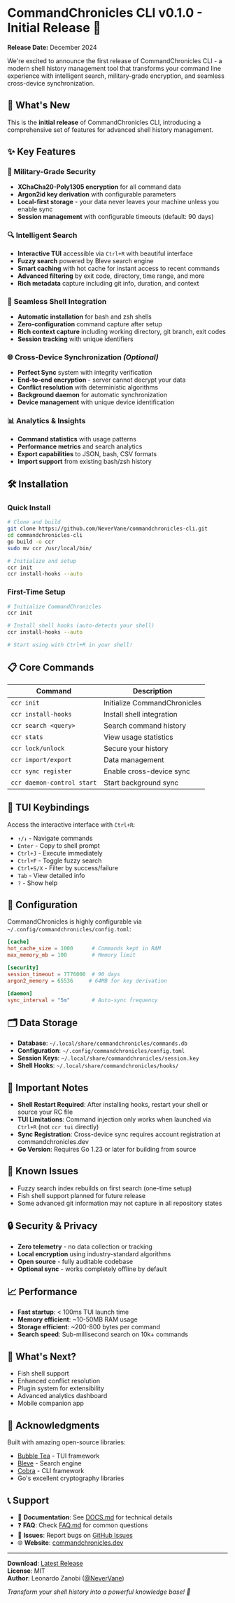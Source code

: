 # CommandChronicles CLI v0.1.0 - Initial Release 🚀

**Release Date:** December 2024

We're excited to announce the first release of CommandChronicles CLI - a modern shell history management tool that transforms your command line experience with intelligent search, military-grade encryption, and seamless cross-device synchronization.

## 🎉 What's New

This is the **initial release** of CommandChronicles CLI, introducing a comprehensive set of features for advanced shell history management.

## ✨ Key Features

### 🔐 **Military-Grade Security**
- **XChaCha20-Poly1305 encryption** for all command data
- **Argon2id key derivation** with configurable parameters
- **Local-first storage** - your data never leaves your machine unless you enable sync
- **Session management** with configurable timeouts (default: 90 days)

### 🔍 **Intelligent Search**
- **Interactive TUI** accessible via `Ctrl+R` with beautiful interface
- **Fuzzy search** powered by Bleve search engine
- **Smart caching** with hot cache for instant access to recent commands
- **Advanced filtering** by exit code, directory, time range, and more
- **Rich metadata** capture including git info, duration, and context

### 🐚 **Seamless Shell Integration**
- **Automatic installation** for bash and zsh shells
- **Zero-configuration** command capture after setup
- **Rich context capture** including working directory, git branch, exit codes
- **Session tracking** with unique identifiers

### 🌐 **Cross-Device Synchronization** *(Optional)*
- **Perfect Sync** system with integrity verification
- **End-to-end encryption** - server cannot decrypt your data
- **Conflict resolution** with deterministic algorithms  
- **Background daemon** for automatic synchronization
- **Device management** with unique device identification

### 📊 **Analytics & Insights**
- **Command statistics** with usage patterns
- **Performance metrics** and search analytics
- **Export capabilities** to JSON, bash, CSV formats
- **Import support** from existing bash/zsh history

## 🛠 **Installation**

### Quick Install
```bash
# Clone and build
git clone https://github.com/NeverVane/commandchronicles-cli.git
cd commandchronicles-cli
go build -o ccr
sudo mv ccr /usr/local/bin/

# Initialize and setup
ccr init
ccr install-hooks --auto
```

### First-Time Setup
```bash
# Initialize CommandChronicles
ccr init

# Install shell hooks (auto-detects your shell)
ccr install-hooks --auto

# Start using with Ctrl+R in your shell!
```

## 📋 **Core Commands**

| Command | Description |
|---------|-------------|
| `ccr init` | Initialize CommandChronicles |
| `ccr install-hooks` | Install shell integration |
| `ccr search <query>` | Search command history |
| `ccr stats` | View usage statistics |
| `ccr lock/unlock` | Secure your history |
| `ccr import/export` | Data management |
| `ccr sync register` | Enable cross-device sync |
| `ccr daemon-control start` | Start background sync |

## 🎯 **TUI Keybindings**

Access the interactive interface with `Ctrl+R`:

- `↑/↓` - Navigate commands
- `Enter` - Copy to shell prompt  
- `Ctrl+J` - Execute immediately
- `Ctrl+F` - Toggle fuzzy search
- `Ctrl+S/X` - Filter by success/failure
- `Tab` - View detailed info
- `?` - Show help

## 🔧 **Configuration**

CommandChronicles is highly configurable via `~/.config/commandchronicles/config.toml`:

```toml
[cache]
hot_cache_size = 1000      # Commands kept in RAM
max_memory_mb = 100        # Memory limit

[security]
session_timeout = 7776000  # 90 days
argon2_memory = 65536     # 64MB for key derivation

[daemon]
sync_interval = "5m"       # Auto-sync frequency
```

## 🗂 **Data Storage**

- **Database**: `~/.local/share/commandchronicles/commands.db`
- **Configuration**: `~/.config/commandchronicles/config.toml`
- **Session Keys**: `~/.local/share/commandchronicles/session.key`
- **Shell Hooks**: `~/.local/share/commandchronicles/hooks/`

## 🚨 **Important Notes**

- **Shell Restart Required**: After installing hooks, restart your shell or source your RC file
- **TUI Limitations**: Command injection only works when launched via `Ctrl+R` (not `ccr tui` directly)
- **Sync Registration**: Cross-device sync requires account registration at commandchronicles.dev
- **Go Version**: Requires Go 1.23 or later for building from source

## 🐛 **Known Issues**

- Fuzzy search index rebuilds on first search (one-time setup)
- Fish shell support planned for future release
- Some advanced git information may not capture in all repository states

## 🔒 **Security & Privacy**

- **Zero telemetry** - no data collection or tracking
- **Local encryption** using industry-standard algorithms
- **Open source** - fully auditable codebase
- **Optional sync** - works completely offline by default

## 📈 **Performance**

- **Fast startup**: < 100ms TUI launch time
- **Memory efficient**: ~10-50MB RAM usage
- **Storage efficient**: ~200-800 bytes per command
- **Search speed**: Sub-millisecond search on 10k+ commands

## 🔄 **What's Next?**

- Fish shell support
- Enhanced conflict resolution
- Plugin system for extensibility  
- Advanced analytics dashboard
- Mobile companion app

## 🙏 **Acknowledgments**

Built with amazing open-source libraries:
- [Bubble Tea](https://github.com/charmbracelet/bubbletea) - TUI framework
- [Bleve](https://github.com/blevesearch/bleve) - Search engine
- [Cobra](https://github.com/spf13/cobra) - CLI framework
- Go's excellent cryptography libraries

## 📞 **Support**

- 📖 **Documentation**: See [DOCS.md](DOCS.md) for technical details
- ❓ **FAQ**: Check [FAQ.md](FAQ.md) for common questions
- 🐛 **Issues**: Report bugs on [GitHub Issues](https://github.com/NeverVane/commandchronicles-cli/issues)
- 🌐 **Website**: [commandchronicles.dev](https://commandchronicles.dev)

---

**Download**: [Latest Release](https://github.com/NeverVane/commandchronicles-cli/releases/latest)  
**License**: MIT  
**Author**: Leonardo Zanobi ([@NeverVane](https://github.com/NeverVane))

*Transform your shell history into a powerful knowledge base! 🎯*